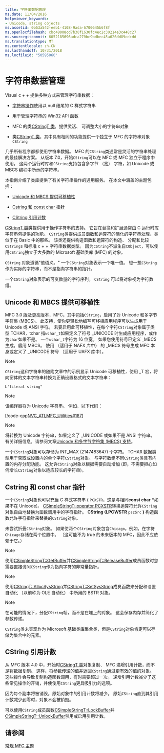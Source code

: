 ```yaml
---
title: 字符串数据管理
ms.date: 11/04/2016
helpviewer_keywords:
- Unicode, string objects
ms.assetid: 0b53a542-eeb1-4108-9ada-6700645b6f8f
ms.openlocfilehash: cbc48008cd7b30f1630fc4ec2c30214e3c448c27
ms.sourcegitcommit: 6052185696adca270bc9bdbec45a626dd89cdcdd
ms.translationtype: MT
ms.contentlocale: zh-CN
ms.lasthandoff: 10/31/2018
ms.locfileid: "50595060"
---
```

# <a name="string-data-management"></a>字符串数据管理

Visual c + + 提供多种方式来管理字符串数据：

- [字符串操作](../c-runtime-library/string-manipulation-crt.md)使用以 null 结尾的 C 样式字符串

- 用于管理字符串的 Win32 API 函数

- MFC 的类[CStringT 类](../atl-mfc-shared/reference/cstringt-class.md)，提供灵活、 可调整大小的字符串对象

- 类[CStringT 类](../atl-mfc-shared/reference/cstringt-class.md)，其中具有相同的功能提供一个独立于 MFC 的字符串对象 `CString`

几乎所有程序都都使用字符串数据。 MFC 的`CString`类通常是灵活的字符串处理的最佳解决方案。 从版本 7.0，开始`CString`可以在 MFC 或 MFC 独立于程序中使用。 这两个运行时库和`CString`支持包含多字节 （宽） 字符，如 Unicode 或 MBCS 编程中所示的字符串。

本指南介绍了类库提供了有关字符串操作的通用服务。 在本文中涵盖的主题包括：

- [Unicode 和 MBCS 提供可移植性](#_core_unicode_and_mbcs_provide_portability)

- [Cstring 和 const char 指针](#_core_cstrings_and_const_char_pointers)

- [CString 引用计数](#_core_cstring_reference_counting)

[CStringT 类](../atl-mfc-shared/reference/cstringt-class.md)类提供用于操作字符串的支持。 它旨在替换和扩展通常由 C 运行时库字符串包提供的功能。 `CString`类提供成员函数和运算符的简化的字符串处理，类似于在 Basic 中的那些。 该类还提供构造函数和运算符的构造、 分配和比较`CString`s 和标准 c + + 字符串数据类型。 因为`CString`不派生自`CObject`，可以使用`CString`独立于大多数的 Microsoft 基础类库 (MFC) 的对象。

`CString` 对象遵循"值语义。" 一个`CString`对象表示一个唯一值。 想一想`CString`作为实际的字符串，而不是指向字符串的指针。

一个`CString`对象表示的可变数量的字符序列。 `CString` 可以将对象视为字符数组。

##  <a name="_core_unicode_and_mbcs_provide_portability"></a> Unicode 和 MBCS 提供可移植性

MFC 3.0 版及更高版本，MFC，其中包括`CString`，启用了对 Unicode 和多字节字符集 (MBCS)。 此支持，使你更轻松地编写可移植应用程序可以生成用于 Unicode 或 ANSI 字符。 若要启用此可移植性，在每个字符`CString`对象属于类型 TCHAR，tchar 指`wchar_t`如果定义了符号 _UNICODE 时生成应用程序，或作为`char`如果不是。 一个`wchar_t`字符为 16 位宽。 如果您使用符号已定义 _MBCS 生成，启用 MBCS。 使用 （适用于 NAFX 库中） 的 _MBCS 符号生成 MFC 本身或定义了 _UNICODE 符号 （适用于 UAFX 库中）。

> [!NOTE]
>  `CString`这和字符串的随附文章中的示例显示 Unicode 可移植性，使用 _T 宏，将向窗体的文本字符串转换为正确设置格式的文本字符串：

`L"literal string"`

> [!NOTE]
>  该编译器将为 Unicode 字符串。 例如，以下代码：

[!code-cpp[NVC_ATLMFC_Utilities#187](../atl-mfc-shared/codesnippet/cpp/string-data-management_1.cpp)]

> [!NOTE]
>  将转换为 Unicode 字符串，如果定义了 _UNICODE 或如果不是 ANSI 字符串。 有关详细信息，请参阅文章[Unicode 和多字节字符集 (MBCS) 支持](../atl-mfc-shared/unicode-and-multibyte-character-set-mbcs-support.md)。

一个`CString`对象可以存储为 INT_MAX (2147483647) 个字符。 TCHAR 数据类型用于获取或设置内的单个字符`CString`对象。 与字符数组不同`CString`类具有内置的内存分配功能。 这允许`CString`对象以根据需要自动增加 (即，不需要担心如何增长`CString`对象以适应较长的字符串)。

##  <a name="_core_cstrings_and_const_char_pointers"></a> Cstring 和 const char 指针

一个`CString`对象也可以充当 C 样式字符串 ( `PCXSTR`，这是与相同**const char** <strong>\*</strong>如果不在 Unicode)。 [CSimpleStringT::operator PCXSTR](../atl-mfc-shared/reference/csimplestringt-class.md#operator_pcxstr)转换运算符允许`CString`对象自由地替换为函数调用中的字符指针。 **CString (LPCWSTR** `pszSrc` **)** 构造函数允许字符指针来替换的`CString`对象。

未尝试折叠`CString`对象。 如果使两个`CString`对象包含`Chicago`，例如，在字符`Chicago`存储在两个位置中。 （这可能不为 true 的未来版本的 MFC，因此不应依赖于它。）

> [!NOTE]
>  使用[CSimpleStringT::GetBuffer](../atl-mfc-shared/reference/csimplestringt-class.md#getbuffer)并[CSimpleStringT::ReleaseBuffer](../atl-mfc-shared/reference/csimplestringt-class.md#releasebuffer)成员函数时您需要直接访问`CString`作为指向字符的非常量指针。

> [!NOTE]
>  使用[CStringT::AllocSysString](../atl-mfc-shared/reference/cstringt-class.md#allocsysstring)并[CStringT::SetSysString](../atl-mfc-shared/reference/cstringt-class.md#setsysstring)成员函数来分配和设置自动化 （以前称为 OLE 自动化） 中所用的 BSTR 对象。

> [!NOTE]
>  在可能的情况下，分配`CString`帧，而不是在堆上的对象。 这会保存内存并简化了参数传递。

`CString`类未实现作为 Microsoft 基础类库集合类，但是`CString`对象肯定可以存储为集合中的元素。

##  <a name="_core_cstring_reference_counting"></a> CString 引用计数

从 MFC 版本 4.0 中，开始时[CStringT 类](../atl-mfc-shared/reference/cstringt-class.md)对象复制、 MFC 递增引用计数，而不是将数据复制。 这样，将参数传递的值并返回`CString`通过更有效的值的对象。 这些操作会导致复制构造函数调用，有时需要超过一次。 递增引用计数减少了这些常见操作的开销，并使使用`CString`更具吸引力的选项。

因为每个副本将被销毁，原始对象中的引用计数将减少。 原始`CString`直到其引用计数减少到零时，对象不会被销毁。

可以使用`CString`成员函数[CSimpleStringT::LockBuffer](../atl-mfc-shared/reference/csimplestringt-class.md#lockbuffer)并[CSimpleStringT::UnlockBuffer](../atl-mfc-shared/reference/csimplestringt-class.md#unlockbuffer)禁用或启用引用计数。

## <a name="see-also"></a>请参阅

[常规 MFC 主题](../mfc/general-mfc-topics.md)

